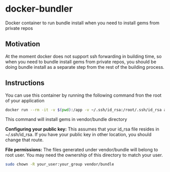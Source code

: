 # docker-bundler
Docker container to run bundle install when you need to install gems from private repos

## Motivation
At the moment docker does not support ssh forwarding in building time, so when you need to bundle install gems from private repos, you should be doing bundle install as a separate step from the rest of the building process.

## Instructions
You can use this container by running the following command fron the root of your application

```bash
docker run --rm -it -v $(pwd):/app -v ~/.ssh/id_rsa:/root/.ssh/id_rsa aspgems/bundler
```
This command will install gems in vendor/bundle directory

**Configuring your public key:** This assumes that your id_rsa file resides in
~/.ssh/id_rsa. If you have your public key in other location, you should change that route.

**File permissions:** The files generated under vendor/bundle will belong to root user. You may need the ownership of this directory to match your user.

```bash
sudo chown -R your_user:your_group vendor/bundle
```
